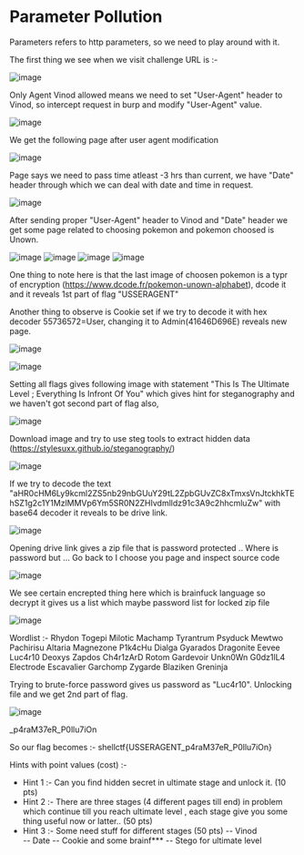 # Parameter Pollution

Parameters refers to http parameters, so we need to play around with it.

The first thing we see when we visit challenge URL is :-

![image](https://user-images.githubusercontent.com/86155751/183257734-59c3937b-1b47-4dd0-b112-9374dd0fe0f3.png)


Only Agent Vinod allowed means we need to set "User-Agent" header to Vinod, so intercept request in burp and modify "User-Agent" value.

![image](https://user-images.githubusercontent.com/86155751/183258104-32add061-3435-462b-b3e8-333ddd977aff.png)


We get the following page after user agent modification

![image](https://user-images.githubusercontent.com/86155751/183258150-0e3149db-77f8-4ad0-ae57-f9ad1bda2673.png)

Page says we need to pass time atleast -3 hrs than current, we have "Date" header through which we can deal with date and time in request.

![image](https://user-images.githubusercontent.com/86155751/183258790-0000f0ee-a299-4350-abe5-04590443dfb4.png)


After sending proper "User-Agent" header to Vinod and "Date" header we get some page related to choosing pokemon and pokemon choosed is Unown.

![image](https://user-images.githubusercontent.com/86155751/183259010-9d37eb72-42ed-4d1a-bc79-4a8cedae06a5.png)
![image](https://user-images.githubusercontent.com/86155751/183259027-d08ae975-93ce-4493-b697-e3524056b0c7.png)
![image](https://user-images.githubusercontent.com/86155751/183259035-5b469dda-6cea-40ed-9cc2-1656a47a09cd.png)
![image](https://user-images.githubusercontent.com/86155751/183259046-abe2dc5e-59a4-46bf-9405-3e13f2d4fe77.png)

One thing to note here is that the last image of choosen pokemon is a typr of encryption (https://www.dcode.fr/pokemon-unown-alphabet), dcode it and it reveals 1st part of flag "USSERAGENT"

Another thing to observe is Cookie set if we try to decode it with hex decoder 55736572=User, changing it to Admin(41646D696E) reveals new page.

![image](https://user-images.githubusercontent.com/86155751/183259350-992aed1b-5554-4b66-a919-e6ff14e2a49f.png)

![image](https://user-images.githubusercontent.com/86155751/183259399-3fcaf85f-60d2-4acb-8882-93b17ba56f3c.png)


Setting all flags gives following image with statement "This Is The Ultimate Level ; Everything Is Infront Of You" which gives hint for steganography and we haven't got second part of flag also,

![image](https://user-images.githubusercontent.com/86155751/183259522-de5e0358-6977-42e5-aa72-965b12c8f370.png)

Download image and try to use steg tools to extract hidden data (https://stylesuxx.github.io/steganography/)

![image](https://user-images.githubusercontent.com/86155751/183259653-72119203-4af3-465f-89d8-bf9fff10cd4c.png)

If we try to decode the text "aHR0cHM6Ly9kcml2ZS5nb29nbGUuY29tL2ZpbGUvZC8xTmxsVnJtckhkTEhSZ1g2c1Y1MzlMMVp6Ym5SR0N2ZHIvdmlldz91c3A9c2hhcmluZw" with base64 decoder it reveals to be drive link.

![image](https://user-images.githubusercontent.com/86155751/183259720-29ce1f08-c02e-4619-a233-11ed6ee8ff72.png)

Opening drive link gives a zip file that is password protected .. Where is password but ... Go back to I choose you page and inspect source code 

![image](https://user-images.githubusercontent.com/86155751/183259849-37eeb441-c573-4e65-8a15-1201c20dc975.png)

We see certain encrepted thing here which is brainfuck language so decrypt it gives us a list which maybe password list for locked zip file

![image](https://user-images.githubusercontent.com/86155751/183259868-91d7bc41-7227-4783-a385-8d5944b6929c.png)

Wordlist :-
Rhydon Togepi Milotic Machamp Tyrantrum Psyduck Mewtwo Pachirisu Altaria Magnezone P1k4cHu Dialga Gyarados Dragonite Eevee Luc4r10 Deoxys Zapdos Ch4r1zArD Rotom Gardevoir Unkn0Wn G0dz1lL4 Electrode Escavalier Garchomp Zygarde Blaziken Greninja

Trying to brute-force password gives us password as "Luc4r10". Unlocking file and we get 2nd part of flag.

![image](https://user-images.githubusercontent.com/86155751/183260017-1b69eaa2-d1c4-46f0-9713-9cbb30c4c9e0.png)

_p4raM37eR_P0llu7iOn

So our flag becomes :- shellctf{USSERAGENT_p4raM37eR_P0llu7iOn}

Hints with point values (cost) :-
- Hint 1 :- Can you find hidden secret in ultimate stage and unlock it. (10 pts)
- Hint 2 :- There are three stages (4 different pages till end) in problem which continue till you reach ultimate level , each stage give you some thing useful now or latter..  (50 pts)
- Hint 3 :- Some need stuff for different stages  (50 pts)
-- Vinod  
-- Date
-- Cookie and some brainf***
-- Stego for ultimate level






